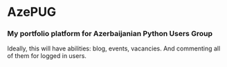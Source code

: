 # AzePUG
### My portfolio platform for Azerbaijanian Python Users Group

Ideally, this will have abilities: blog, events, vacancies. And commenting all of them for logged in users.
